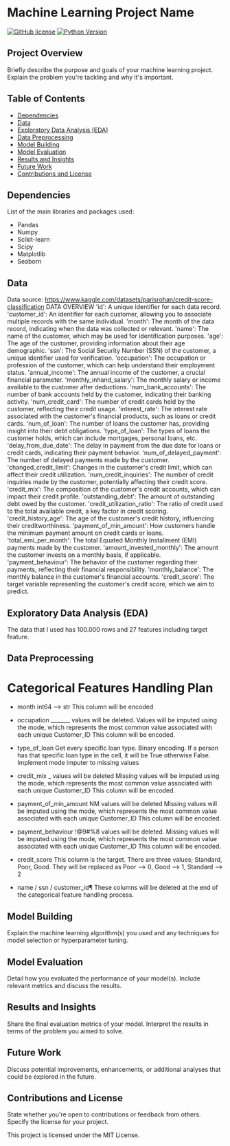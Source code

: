 # Machine Learning Project Name

[![GitHub license](https://img.shields.io/badge/license-MIT-blue.svg)](https://github.com/yourusername/your-repo-name/blob/main/LICENSE)
[![Python Version](https://img.shields.io/badge/python-3.10%2B-green)](https://www.python.org/downloads/release/python-377/)

## Project Overview

Briefly describe the purpose and goals of your machine learning project. Explain the problem you're tackling and why it's important.

## Table of Contents


- [Dependencies](#dependencies)
- [Data](#data)
- [Exploratory Data Analysis (EDA)](#exploratory-data-analysis-eda)
- [Data Preprocessing](#data-preprocessing)
- [Model Building](#model-building)
- [Model Evaluation](#model-evaluation)
- [Results and Insights](#results-and-insights)
- [Future Work](#future-work)
- [Contributions and License](#contributions-and-license)



## Dependencies

List of the main libraries and packages used:
* Pandas
* Numpy
* Scikit-learn
* Scipy
* Matplotlib
* Seaborn


## Data
Data source: https://www.kaggle.com/datasets/parisrohan/credit-score-classification
DATA OVERVIEW
'id': A unique identifier for each data record.
'customer_id': An identifier for each customer, allowing you to associate multiple records with the same individual.
'month': The month of the data record, indicating when the data was collected or relevant.
'name': The name of the customer, which may be used for identification purposes.
'age': The age of the customer, providing information about their age demographic.
'ssn': The Social Security Number (SSN) of the customer, a unique identifier used for verification.
'occupation': The occupation or profession of the customer, which can help understand their employment status.
'annual_income': The annual income of the customer, a crucial financial parameter.
'monthly_inhand_salary': The monthly salary or income available to the customer after deductions.
'num_bank_accounts': The number of bank accounts held by the customer, indicating their banking activity.
'num_credit_card': The number of credit cards held by the customer, reflecting their credit usage.
'interest_rate': The interest rate associated with the customer's financial products, such as loans or credit cards.
'num_of_loan': The number of loans the customer has, providing insight into their debt obligations.
'type_of_loan': The types of loans the customer holds, which can include mortgages, personal loans, etc.
'delay_from_due_date': The delay in payment from the due date for loans or credit cards, indicating their payment behavior.
'num_of_delayed_payment': The number of delayed payments made by the customer.
'changed_credit_limit': Changes in the customer's credit limit, which can affect their credit utilization.
'num_credit_inquiries': The number of credit inquiries made by the customer, potentially affecting their credit score.
'credit_mix': The composition of the customer's credit accounts, which can impact their credit profile.
'outstanding_debt': The amount of outstanding debt owed by the customer.
'credit_utilization_ratio': The ratio of credit used to the total available credit, a key factor in credit scoring.
'credit_history_age': The age of the customer's credit history, influencing their creditworthiness.
'payment_of_min_amount': How customers handle the minimum payment amount on credit cards or loans.
'total_emi_per_month': The total Equated Monthly Installment (EMI) payments made by the customer.
'amount_invested_monthly': The amount the customer invests on a monthly basis, if applicable.
'payment_behaviour': The behavior of the customer regarding their payments, reflecting their financial responsibility.
'monthly_balance': The monthly balance in the customer's financial accounts.
'credit_score': The target variable representing the customer's credit score, which we aim to predict.

## Exploratory Data Analysis (EDA)
The data that I used has 100.000 rows and 27 features including target feature. 

## Data Preprocessing

# Categorical Features Handling Plan
* month
int64 --> str
This column will be encoded

* occupation
_______ values will be deleted.
Values will be imputed using the mode, which represents the most common value associated with each unique Customer_ID
This column will be encoded.

* type_of_loan
Get every specific loan type.
Binary encoding. If a person has that specific loan type in the cell, it will be True otherwise False.
Implement mode imputer to missing values

* credit_mix
_ values will be deleted
Missing values will be imputed using the mode, which represents the most common value associated with each unique Customer_ID
This column will be encoded.

* payment_of_min_amount
NM values will be deleted
Missing values will be imputed using the mode, which represents the most common value associated with each unique Customer_ID
This column will be encoded.

* payment_behaviour
!@9#%8 values will be deleted.
Missing values will be imputed using the mode, which represents the most common value associated with each unique Customer_ID
This column will be encoded.

* credit_score
This column is the target. There are three values; Standard, Poor, Good. They will be replaced as Poor --> 0, Good --> 1, Standard --> 2

* name / ssn / customer_id¶
These columns will be deleted at the end of the categorical feature handling process.

## Model Building
Explain the machine learning algorithm(s) you used and any techniques for model selection or hyperparameter tuning.

## Model Evaluation
Detail how you evaluated the performance of your model(s). Include relevant metrics and discuss the results.

## Results and Insights
Share the final evaluation metrics of your model. Interpret the results in terms of the problem you aimed to solve.

## Future Work
Discuss potential improvements, enhancements, or additional analyses that could be explored in the future.

## Contributions and License
State whether you're open to contributions or feedback from others. Specify the license for your project.

This project is licensed under the MIT License.
